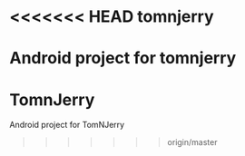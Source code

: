 <<<<<<< HEAD
tomnjerry
=========

Android project for tomnjerry 
=======
TomnJerry
=========

Android project for TomNJerry
>>>>>>> origin/master
